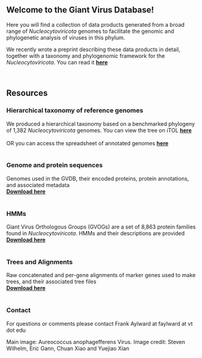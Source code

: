 ## Welcome to the Giant Virus Database!

Here you will find a collection of data products generated from a broad range of *Nucleocytoviricota* genomes to facilitate the genomic and phylogenetic analysis of viruses in this phylum.
<br/>

We recently wrote a preprint describing these data products in detail, together with a taxonomy and phylogenomic framework for the *Nucleocytoviricota*. You can read it [**here**](https://www.biorxiv.org/content/10.1101/2021.05.05.442809v1?rss=1) 

<br/>

## Resources

### Hierarchical taxonomy of reference genomes
We produced a hierarchical taxonomy based on a benchmarked phylogeny of 1,382 *Nucleocytoviricota* genomes. You can view the tree on iTOL [**here**](https://itol.embl.de/tree/1281731864487941620067021) 
<br/>
<br/>
OR you can access the spreadsheet of annotated genomes [**here**](https://github.com/faylward/GVDB/raw/gh-pages/GVDB_Genome_Descriptions.xlsx)
<br/>
<br/>

### Genome and protein sequences
Genomes used in the GVDB, their encoded proteins, protein annotations, and associated metadata <br/> [**Download here**](https://zenodo.org/record/4730842#.yixcdiypaue)
<br/>
<br/>

### HMMs
Giant Virus Orthologous Groups (GVOGs) are a set of 8,863 protein families found in *Nucleocytoviricota*. HMMs and their descriptions are provided  <br/> [**Download here**](https://zenodo.org/record/4728209#.YIxCviYpAUE)
<br/>
<br/>

### Trees and Alignments
Raw concatenated and per-gene alignments of marker genes used to make trees, and their associated tree files <br/> [**Download here**](https://zenodo.org/record/4730955#.YIxUYyYpAUE)
<br/>
<br/>

### Contact
For questions or comments please contact Frank Aylward at faylward at vt dot edu

Main image: Aureococcus anophagefferens Virus. Image credit: Steven Wilhelm, Eric Gann, Chuan Xiao and Yuejiao Xian
